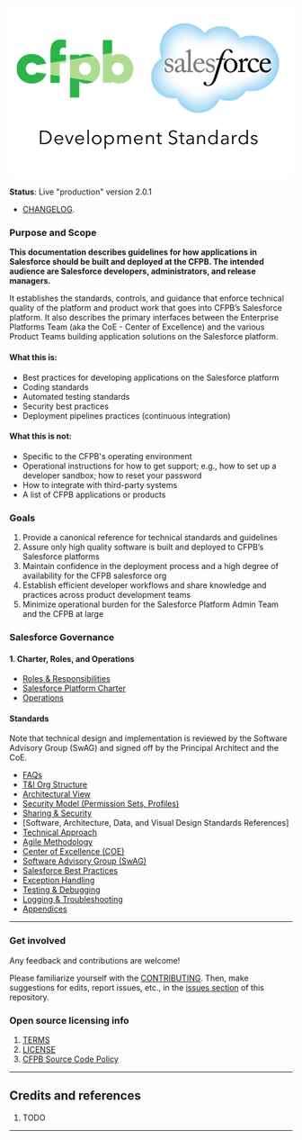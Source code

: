 
<div align="center">
<img alt="CFPB Salesforce Development Standards" src ="img/screenshot.png" />
</div>

**Status**:  Live "production" version 2.0.1  
  - [CHANGELOG](CHANGELOG.md).

### Purpose and Scope

**This documentation describes guidelines for how applications in Salesforce should be built and deployed at the CFPB. The intended audience are Salesforce developers, administrators, and release managers.**

It establishes the standards, controls, and guidance
that enforce technical quality of the platform and product work that goes into CFPB’s Salesforce platform. It also describes the primary interfaces between the Enterprise Platforms Team (aka the CoE - Center of Excellence)
and the various Product Teams building application solutions on the Salesforce platform.


#### What this **is**:
 - Best practices for developing applications on the Salesforce platform
 - Coding standards
 - Automated testing standards
 - Security best practices
 - Deployment pipelines practices (continuous integration)


#### What this is **not**:
 - Specific to the CFPB's operating environment
 - Operational instructions for how to get support; e.g., how to set up a developer sandbox; how to reset your password
 - How to integrate with third-party systems
 - A list of CFPB applications or products


### Goals

1. Provide a canonical reference for technical standards and guidelines
1. Assure only high quality software is built and deployed to CFPB’s Salesforce platforms
1. Maintain confidence in the deployment process and a high degree of availability for the CFPB salesforce org
1. Establish efficient developer workflows and share knowledge and practices across product development teams
1. Minimize operational burden for the Salesforce Platform Admin Team and the CFPB at large


### Salesforce Governance

#### 1. Charter, Roles, and Operations
- [Roles & Responsibilities](/_pages/roles-&-responsibilities.md)
- [Salesforce Platform Charter](/_pages/mission-vision.md)
- [Operations](/_pages/operations.md)


#### Standards

Note that technical design and implementation is reviewed by the Software Advisory Group (SwAG) 
and signed off by the Principal Architect and the CoE.

- [FAQs](/_pages/FAQs.md)
- [T&I Org Structure](/_pages/Org-Chart.md)
- [Architectural View](/_pages/architecture-view.md)
- [Security Model (Permission Sets, Profiles)](/_pages/Security-Model-(Permission-Sets,-Profiles).md)
- [Sharing & Security](/_pages/Record-Level-Sharing.md)
- [Software, Architecture, Data, and Visual Design Standards References]
- [Technical Approach](/_pages/Technical-Approach.md)
- [Agile Methodology](/_pages/Agile-Methodology.md)
- [Center of Excellence (COE)](/_pages/Center-of-Excellence.md)
- [Software Advisory Group (SwAG)](/_pages/SoftWare-Advisory-Group.md)
- [Salesforce Best Practices](/_pages/Salesforce-Best-Practices.md)
- [Exception Handling](/_pages/Exception-Handling.md)
- [Testing & Debugging](/_pages/Testing-&-Debugging.md)
- [Logging & Troubleshooting](/_pages/Logging-&-Debugging.md)
- [Appendices](/_pages/Appendices.md)


----

### Get involved

Any feedback and contributions are welcome! 

Please familiarize yourself with the [CONTRIBUTING](CONTRIBUTING.md). Then, make suggestions for edits, report issues, etc., in the [issues section](/issues) of this repository.



### Open source licensing info
1. [TERMS](TERMS.md)
2. [LICENSE](LICENSE.md)
3. [CFPB Source Code Policy](https://github.com/cfpb/source-code-policy/)


----

## Credits and references

1. TODO

----

